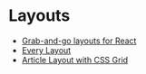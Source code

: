 # Layouts

- [Grab-and-go layouts for React](https://react-layouts.com/)
- [Every Layout](https://every-layout.dev/)
- [Article Layout with CSS Grid](https://mastery.games/post/article-grid-layout/)
